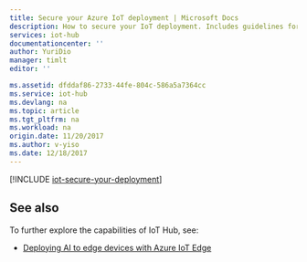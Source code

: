 ```yaml
---
title: Secure your Azure IoT deployment | Microsoft Docs
description: How to secure your IoT deployment. Includes guidelines for securing device provisioning, connections, and access to the IoT Hub service.
services: iot-hub
documentationcenter: ''
author: YuriDio
manager: timlt
editor: ''

ms.assetid: dfddaf86-2733-44fe-804c-586a5a7364cc
ms.service: iot-hub
ms.devlang: na
ms.topic: article
ms.tgt_pltfrm: na
ms.workload: na
origin.date: 11/20/2017
ms.author: v-yiso
ms.date: 12/18/2017
---
```


[!INCLUDE [iot-secure-your-deployment](../../includes/iot-secure-your-deployment.md)]

## See also

To further explore the capabilities of IoT Hub, see:

* [Deploying AI to edge devices with Azure IoT Edge][lnk-iotedge]

[lnk-iotedge]: iot-hub-linux-iot-edge-simulated-device.md


<!--Update_Description:update meta properties only-->